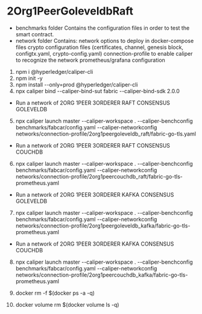 # 2Org1PeerGoleveldbRaft

- benchmarks folder
  Contains the configuration files in order to test the smart contract.
- network folder
  Contains:
  network options to deploy in docker-compose files
  crypto configuration files (certificates, channel, genesis block, configtx.yaml, crypto-config.yaml)
  connection-profile to enable caliper to recognize the network
  prometheus/grafana configuration

1. npm i @hyperledger/caliper-cli
2. npm init -y
3. npm install --only=prod @hyperledger/caliper-cli
4. npx caliper bind --caliper-bind-sut fabric --caliper-bind-sdk 2.0.0

- Run a network of 2ORG 1PEER 3ORDERER RAFT CONSENSUS GOLEVELDB

5. npx caliper launch master --caliper-workspace . --caliper-benchconfig benchmarks/fabcar/config.yaml --caliper-networkconfig networks/connection-profile/2org1peergoleveldb_raft/fabric-go-tls.yaml

- Run a network of 2ORG 1PEER 3ORDERER RAFT CONSENSUS COUCHDB

6. npx caliper launch master --caliper-workspace . --caliper-benchconfig benchmarks/fabcar/config.yaml --caliper-networkconfig networks/connection-profile/2org1peercouchdb_raft/fabric-go-tls-prometheus.yaml

- Run a network of 2ORG 1PEER 3ORDERER KAFKA CONSENSUS GOLEVELDB

7. npx caliper launch master --caliper-workspace . --caliper-benchconfig benchmarks/fabcar/config.yaml --caliper-networkconfig networks/connection-profile/2org1peergoleveldb_kafka/fabric-go-tls-prometheus.yaml

- Run a network of 2ORG 1PEER 3ORDERER KAFKA CONSENSUS COUCHDB

8. npx caliper launch master --caliper-workspace . --caliper-benchconfig benchmarks/fabcar/config.yaml --caliper-networkconfig networks/connection-profile/2org1peercouchdb_kafka/fabric-go-tls-prometheus.yaml

9. docker rm -f \$(docker ps -a -q)
10. docker volume rm \$(docker volume ls -q)
